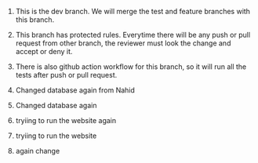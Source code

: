 1. This is the dev branch. We will merge the test and feature branches with this branch.

2. This branch has protected rules. Everytime there will be any push or pull request from other branch, the reviewer must look the change and accept or deny it.

3. There is also github action workflow for this branch, so it will run all the tests after push or pull request. 

4. Changed database again from Nahid
4. Changed database again
5. tryiing to run the website again 

5. tryiing to run the website
6. again change 
